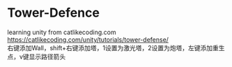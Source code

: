 # Tower-Defence
learning unity from catlikecoding.com  
https://catlikecoding.com/unity/tutorials/tower-defense/  
右键添加Wall，shift+右键添加塔，1设置为激光塔，2设置为炮塔，左键添加重生点，v键显示路径箭头
